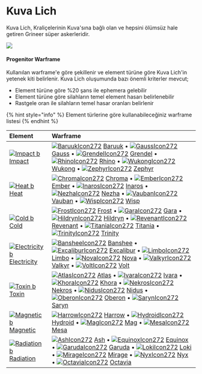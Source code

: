 # Kuva Lich

Kuva Lich, Kraliçelerinin Kuva'sına bağlı olan ve hepsini ölümsüz hale getiren Grineer süper askerleridir.

![](https://n9e5v4d8.ssl.hwcdn.net/uploads/23f68c800174812cfcf03b8295687106.jpg)

#### Progenitor Warframe

Kullanılan warframe'e göre şekillenir ve element türüne göre Kuva Lich'in yetenek kiti belirlenir. Kuva Lich oluşumunda bazı önemli kriterler mevcut;

* Element türüne göre %20 şans ile ephemera gelebilir
* Element türüne göre silahların temel element hasarı belirlenebilir
* Rastgele oran ile silahların temel hasar oranları belirlenir

{% hint style="info" %}
Element türlerine göre kullanabileceğiniz warframe listesi
{% endhint %}

| Element | Warframe |
| :--- | :--- |
| [![Impact b](https://vignette.wikia.nocookie.net/warframe/images/c/c9/Impact_b.svg/revision/latest/scale-to-width-down/18?cb=20150811174304)](https://warframe.fandom.com/wiki/Impact) [Impact](https://warframe.fandom.com/wiki/Impact) | [![BaruukIcon272](https://vignette.wikia.nocookie.net/warframe/images/b/b5/BaruukIcon272.png/revision/latest/scale-to-width-down/19?cb=20181219151057)](https://warframe.fandom.com/wiki/Baruuk) [Baruuk](https://warframe.fandom.com/wiki/Baruuk) • [![GaussIcon272](https://vignette.wikia.nocookie.net/warframe/images/3/34/GaussIcon272.png/revision/latest/scale-to-width-down/19?cb=20191102061637)](https://warframe.fandom.com/wiki/Gauss) [Gauss](https://warframe.fandom.com/wiki/Gauss) • [![GrendelIcon272](https://vignette.wikia.nocookie.net/warframe/images/1/18/GrendelIcon272.png/revision/latest/scale-to-width-down/19?cb=20191102061815)](https://warframe.fandom.com/wiki/Grendel) [Grendel](https://warframe.fandom.com/wiki/Grendel) • [![RhinoIcon272](https://vignette.wikia.nocookie.net/warframe/images/8/8d/RhinoIcon272.png/revision/latest/scale-to-width-down/19?cb=20180121174212)](https://warframe.fandom.com/wiki/Rhino) [Rhino](https://warframe.fandom.com/wiki/Rhino) • [![WukongIcon272](https://vignette.wikia.nocookie.net/warframe/images/6/68/WukongIcon272.png/revision/latest/scale-to-width-down/19?cb=20180121174232)](https://warframe.fandom.com/wiki/Wukong) [Wukong](https://warframe.fandom.com/wiki/Wukong) • [![ZephyrIcon272](https://vignette.wikia.nocookie.net/warframe/images/1/1d/ZephyrIcon272.png/revision/latest/scale-to-width-down/19?cb=20180121174233)](https://warframe.fandom.com/wiki/Zephyr) [Zephyr](https://warframe.fandom.com/wiki/Zephyr) |
| [![Heat b](https://vignette.wikia.nocookie.net/warframe/images/8/88/Heat_b.png/revision/latest/scale-to-width-down/18?cb=20140124221428)](https://warframe.fandom.com/wiki/Heat) [Heat](https://warframe.fandom.com/wiki/Heat) | [![ChromaIcon272](https://vignette.wikia.nocookie.net/warframe/images/6/60/ChromaIcon272.png/revision/latest/scale-to-width-down/19?cb=20180121174115)](https://warframe.fandom.com/wiki/Chroma) [Chroma](https://warframe.fandom.com/wiki/Chroma) • [![EmberIcon272](https://vignette.wikia.nocookie.net/warframe/images/5/50/EmberIcon272.png/revision/latest/scale-to-width-down/19?cb=20180121174118)](https://warframe.fandom.com/wiki/Ember) [Ember](https://warframe.fandom.com/wiki/Ember) • [![InarosIcon272](https://vignette.wikia.nocookie.net/warframe/images/3/33/InarosIcon272.png/revision/latest/scale-to-width-down/19?cb=20180121174135)](https://warframe.fandom.com/wiki/Inaros) [Inaros](https://warframe.fandom.com/wiki/Inaros) • [![NezhaIcon272](https://vignette.wikia.nocookie.net/warframe/images/e/ee/NezhaIcon272.png/revision/latest/scale-to-width-down/19?cb=20180121174155)](https://warframe.fandom.com/wiki/Nezha) [Nezha](https://warframe.fandom.com/wiki/Nezha) • [![VaubanIcon272](https://vignette.wikia.nocookie.net/warframe/images/d/de/VaubanIcon272.png/revision/latest/scale-to-width-down/19?cb=20180121174227)](https://warframe.fandom.com/wiki/Vauban) [Vauban](https://warframe.fandom.com/wiki/Vauban) • [![WispIcon272](https://vignette.wikia.nocookie.net/warframe/images/a/a3/WispIcon272.png/revision/latest/scale-to-width-down/19?cb=20190518000814)](https://warframe.fandom.com/wiki/Wisp) [Wisp](https://warframe.fandom.com/wiki/Wisp) |
| [![Cold b](https://vignette.wikia.nocookie.net/warframe/images/1/11/Cold_b.png/revision/latest/scale-to-width-down/18?cb=20140124221425)](https://warframe.fandom.com/wiki/Cold) [Cold](https://warframe.fandom.com/wiki/Cold) | [![FrostIcon272](https://vignette.wikia.nocookie.net/warframe/images/d/d0/FrostIcon272.png/revision/latest/scale-to-width-down/19?cb=20180121174127)](https://warframe.fandom.com/wiki/Frost) [Frost](https://warframe.fandom.com/wiki/Frost) • [![GaraIcon272](https://vignette.wikia.nocookie.net/warframe/images/8/84/GaraIcon272.png/revision/latest/scale-to-width-down/19?cb=20180121174128)](https://warframe.fandom.com/wiki/Gara) [Gara](https://warframe.fandom.com/wiki/Gara) • [![HildrynIcon272](https://vignette.wikia.nocookie.net/warframe/images/1/19/HildrynIcon272.png/revision/latest/scale-to-width-down/19?cb=20190308054142)](https://warframe.fandom.com/wiki/Hildryn) [Hildryn](https://warframe.fandom.com/wiki/Hildryn) • [![RevenantIcon272](https://vignette.wikia.nocookie.net/warframe/images/0/02/RevenantIcon272.png/revision/latest/scale-to-width-down/19?cb=20181209040330)](https://warframe.fandom.com/wiki/Revenant) [Revenant](https://warframe.fandom.com/wiki/Revenant) • [![TitaniaIcon272](https://vignette.wikia.nocookie.net/warframe/images/e/e8/TitaniaIcon272.png/revision/latest/scale-to-width-down/19?cb=20180121174217)](https://warframe.fandom.com/wiki/Titania) [Titania](https://warframe.fandom.com/wiki/Titania) • [![TrinityIcon272](https://vignette.wikia.nocookie.net/warframe/images/f/f9/TrinityIcon272.png/revision/latest/scale-to-width-down/19?cb=20180121174220)](https://warframe.fandom.com/wiki/Trinity) [Trinity](https://warframe.fandom.com/wiki/Trinity) |
| [![Electricity b](https://vignette.wikia.nocookie.net/warframe/images/c/c6/Electricity_b.png/revision/latest/scale-to-width-down/18?cb=20140124221426)](https://warframe.fandom.com/wiki/Electricity) [Electricity](https://warframe.fandom.com/wiki/Electricity) | [![BansheeIcon272](https://vignette.wikia.nocookie.net/warframe/images/f/f8/BansheeIcon272.png/revision/latest/scale-to-width-down/19?cb=20180121174113)](https://warframe.fandom.com/wiki/Banshee) [Banshee](https://warframe.fandom.com/wiki/Banshee) • [![ExcaliburIcon272](https://vignette.wikia.nocookie.net/warframe/images/2/2c/ExcaliburIcon272.png/revision/latest/scale-to-width-down/19?cb=20180121174123)](https://warframe.fandom.com/wiki/Excalibur) [Excalibur](https://warframe.fandom.com/wiki/Excalibur) • [![LimboIcon272](https://vignette.wikia.nocookie.net/warframe/images/a/a7/LimboIcon272.png/revision/latest/scale-to-width-down/19?cb=20180121174139)](https://warframe.fandom.com/wiki/Limbo) [Limbo](https://warframe.fandom.com/wiki/Limbo) • [![NovaIcon272](https://vignette.wikia.nocookie.net/warframe/images/4/40/NovaIcon272.png/revision/latest/scale-to-width-down/19?cb=20180121174200)](https://warframe.fandom.com/wiki/Nova) [Nova](https://warframe.fandom.com/wiki/Nova) • [![ValkyrIcon272](https://vignette.wikia.nocookie.net/warframe/images/7/7d/ValkyrIcon272.png/revision/latest/scale-to-width-down/19?cb=20180121174223)](https://warframe.fandom.com/wiki/Valkyr) [Valkyr](https://warframe.fandom.com/wiki/Valkyr) • [![VoltIcon272](https://vignette.wikia.nocookie.net/warframe/images/9/95/VoltIcon272.png/revision/latest/scale-to-width-down/19?cb=20180121174230)](https://warframe.fandom.com/wiki/Volt) [Volt](https://warframe.fandom.com/wiki/Volt) |
| [![Toxin b](https://vignette.wikia.nocookie.net/warframe/images/5/57/Toxin_b.png/revision/latest/scale-to-width-down/18?cb=20140124221459)](https://warframe.fandom.com/wiki/Toxin) [Toxin](https://warframe.fandom.com/wiki/Toxin) | [![AtlasIcon272](https://vignette.wikia.nocookie.net/warframe/images/0/01/AtlasIcon272.png/revision/latest/scale-to-width-down/19?cb=20180121174110)](https://warframe.fandom.com/wiki/Atlas) [Atlas](https://warframe.fandom.com/wiki/Atlas) • [![IvaraIcon272](https://vignette.wikia.nocookie.net/warframe/images/4/4b/IvaraIcon272.png/revision/latest/scale-to-width-down/19?cb=20180121174137)](https://warframe.fandom.com/wiki/Ivara) [Ivara](https://warframe.fandom.com/wiki/Ivara) • [![KhoraIcon272](https://vignette.wikia.nocookie.net/warframe/images/0/0f/KhoraIcon272.png/revision/latest/scale-to-width-down/19?cb=20180423191901)](https://warframe.fandom.com/wiki/Khora) [Khora](https://warframe.fandom.com/wiki/Khora) • [![NekrosIcon272](https://vignette.wikia.nocookie.net/warframe/images/8/8b/NekrosIcon272.png/revision/latest/scale-to-width-down/19?cb=20180121174153)](https://warframe.fandom.com/wiki/Nekros) [Nekros](https://warframe.fandom.com/wiki/Nekros) • [![NidusIcon272](https://vignette.wikia.nocookie.net/warframe/images/5/5e/NidusIcon272.png/revision/latest/scale-to-width-down/19?cb=20180121174157)](https://warframe.fandom.com/wiki/Nidus) [Nidus](https://warframe.fandom.com/wiki/Nidus) • [![OberonIcon272](https://vignette.wikia.nocookie.net/warframe/images/1/1c/OberonIcon272.png/revision/latest/scale-to-width-down/19?cb=20180121174207)](https://warframe.fandom.com/wiki/Oberon) [Oberon](https://warframe.fandom.com/wiki/Oberon) • [![SarynIcon272](https://vignette.wikia.nocookie.net/warframe/images/2/23/SarynIcon272.png/revision/latest/scale-to-width-down/19?cb=20180121174215)](https://warframe.fandom.com/wiki/Saryn) [Saryn](https://warframe.fandom.com/wiki/Saryn) |
| [![Magnetic b](https://vignette.wikia.nocookie.net/warframe/images/6/64/Magnetic_b.png/revision/latest/scale-to-width-down/18?cb=20140124221429)](https://warframe.fandom.com/wiki/Magnetic) [Magnetic](https://warframe.fandom.com/wiki/Magnetic) | [![HarrowIcon272](https://vignette.wikia.nocookie.net/warframe/images/6/68/HarrowIcon272.png/revision/latest/scale-to-width-down/19?cb=20180121174130)](https://warframe.fandom.com/wiki/Harrow) [Harrow](https://warframe.fandom.com/wiki/Harrow) • [![HydroidIcon272](https://vignette.wikia.nocookie.net/warframe/images/8/8f/HydroidIcon272.png/revision/latest/scale-to-width-down/19?cb=20180121174134)](https://warframe.fandom.com/wiki/Hydroid) [Hydroid](https://warframe.fandom.com/wiki/Hydroid) • [![MagIcon272](https://vignette.wikia.nocookie.net/warframe/images/8/89/MagIcon272.png/revision/latest/scale-to-width-down/19?cb=20180121174145)](https://warframe.fandom.com/wiki/Mag) [Mag](https://warframe.fandom.com/wiki/Mag) • [![MesaIcon272](https://vignette.wikia.nocookie.net/warframe/images/0/08/MesaIcon272.png/revision/latest/scale-to-width-down/19?cb=20180121174147)](https://warframe.fandom.com/wiki/Mesa) [Mesa](https://warframe.fandom.com/wiki/Mesa) |
| [![Radiation b](https://vignette.wikia.nocookie.net/warframe/images/7/76/Radiation_b.png/revision/latest/scale-to-width-down/18?cb=20140124221430)](https://warframe.fandom.com/wiki/Radiation) [Radiation](https://warframe.fandom.com/wiki/Radiation) | [![AshIcon272](https://vignette.wikia.nocookie.net/warframe/images/0/0d/AshIcon272.png/revision/latest/scale-to-width-down/19?cb=20180121174108)](https://warframe.fandom.com/wiki/Ash) [Ash](https://warframe.fandom.com/wiki/Ash) • [![EquinoxIcon272](https://vignette.wikia.nocookie.net/warframe/images/7/7a/EquinoxIcon272.png/revision/latest/scale-to-width-down/19?cb=20180121174120)](https://warframe.fandom.com/wiki/Equinox) [Equinox](https://warframe.fandom.com/wiki/Equinox) • [![GarudaIcon272](https://vignette.wikia.nocookie.net/warframe/images/8/8f/GarudaIcon272.png/revision/latest/scale-to-width-down/19?cb=20181110001450)](https://warframe.fandom.com/wiki/Garuda) [Garuda](https://warframe.fandom.com/wiki/Garuda) • [![LokiIcon272](https://vignette.wikia.nocookie.net/warframe/images/0/0e/LokiIcon272.png/revision/latest/scale-to-width-down/19?cb=20180121174142)](https://warframe.fandom.com/wiki/Loki) [Loki](https://warframe.fandom.com/wiki/Loki) • [![MirageIcon272](https://vignette.wikia.nocookie.net/warframe/images/d/d6/MirageIcon272.png/revision/latest/scale-to-width-down/19?cb=20180121174150)](https://warframe.fandom.com/wiki/Mirage) [Mirage](https://warframe.fandom.com/wiki/Mirage) • [![NyxIcon272](https://vignette.wikia.nocookie.net/warframe/images/9/93/NyxIcon272.png/revision/latest/scale-to-width-down/19?cb=20180121174204)](https://warframe.fandom.com/wiki/Nyx) [Nyx](https://warframe.fandom.com/wiki/Nyx) • [![OctaviaIcon272](https://vignette.wikia.nocookie.net/warframe/images/7/7f/OctaviaIcon272.png/revision/latest/scale-to-width-down/19?cb=20180121174209)](https://warframe.fandom.com/wiki/Octavia) [Octavia](https://warframe.fandom.com/wiki/Octavia) |

